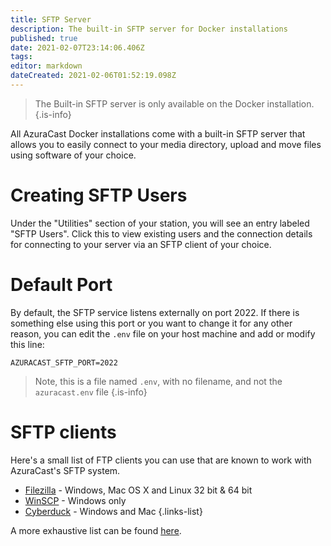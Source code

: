 ```yaml
---
title: SFTP Server
description: The built-in SFTP server for Docker installations
published: true
date: 2021-02-07T23:14:06.406Z
tags: 
editor: markdown
dateCreated: 2021-02-06T01:52:19.098Z
---
```


> The Built-in SFTP server is only available on the Docker installation.
{.is-info}

All AzuraCast Docker installations come with a built-in SFTP server that allows you to easily connect to your media directory, upload and move files using software of your choice.

# Creating SFTP Users

Under the "Utilities" section of your station, you will see an entry labeled "SFTP Users". Click this to view existing users and the connection details for connecting to your server via an SFTP client of your choice.

# Default Port

By default, the SFTP service listens externally on port 2022. If there is something else using this port or you want to change it for any other reason, you can edit the `.env` file on your host machine and add or modify this line:

```
AZURACAST_SFTP_PORT=2022
```

> Note, this is a file named `.env`, with no filename, and not the `azuracast.env` file
{.is-info}


# SFTP clients
Here's a small list of FTP clients you can use that are known to work with AzuraCast's SFTP system.

- [Filezilla](https://filezilla-project.org/) - Windows, Mac OS X and Linux 32 bit & 64 bit
- [WinSCP](https://winscp.net/eng/download.php) - Windows only
- [Cyberduck](https://cyberduck.io/) - Windows and Mac
{.links-list}

A more exhaustive list can be found [here](https://en.wikipedia.org/wiki/Comparison_of_FTP_client_software).